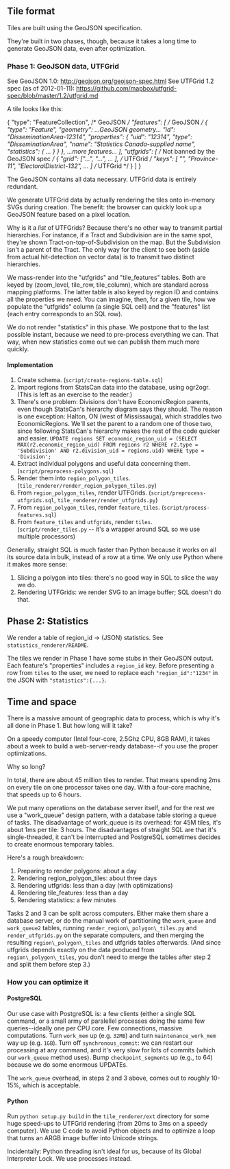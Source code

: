 ## Tile format

Tiles are built using the GeoJSON specification.

They're built in two phases, though, because it takes a long time to generate GeoJSON data, even after optimization.

### Phase 1: GeoJSON data, UTFGrid

See GeoJSON 1.0: http://geojson.org/geojson-spec.html
See UTFGrid 1.2 spec (as of 2012-01-11): https://github.com/mapbox/utfgrid-spec/blob/master/1.2/utfgrid.md

A tile looks like this:

{
  "type": "FeatureCollection", /* GeoJSON */
  "features": [ /* GeoJSON */
    {
      "type": "Feature",
      "geometry": ...GeoJSON geometry...
      "id": "DisseminationArea-12314",
      "properties": {
        "uid": "12314",
        "type": "DisseminationArea",
        "name": "Statistics Canada-supplied name",
        "statistics": { ... }
      }
    },
    ...more features...
  ],
  "utfgrids": [ /* Not banned by the GeoJSON spec */
    {
      "grid": ["...", "...", ... ], /* UTFGrid */
      "keys": [ "", "Province-11", "ElectoralDistrict-132", ... ] /* UTFGrid */
    }
  ]
}

The GeoJSON contains all data necessary. UTFGrid data is entirely redundant.

We generate UTFGrid data by actually rendering the tiles onto in-memory SVGs
during creation. The benefit: the browser can quickly look up a GeoJSON
feature based on a pixel location.

Why is it a *list* of UTFGrids? Because there's no other way to transmit
partial hierarchies. For instance, if a Tract and Subdivision are in the
same spot, they're shown Tract-on-top-of-Subdivision on the map. But the
Subdivision isn't a parent of the Tract. The only way for the client to
see both (aside from actual hit-detection on vector data) is to transmit
two distinct hierarchies.

We mass-render into the "utfgrids" and "tile\_features" tables. Both are keyed
by (zoom\_level, tile\_row, tile\_column), which are standard across mapping
platforms. The latter table is also keyed by region ID and contains all the
properties we need. You can imagine, then, for a given tile, how we populate
the "utfgrids" column (a single SQL cell) and the "features" list (each entry
corresponds to an SQL row).

We do not render "statistics" in this phase. We postpone that to the last
possible instant, because we need to pre-process everything we can. That way,
when new statistics come out we can publish them much more quickly.

#### Implementation

1. Create schema. (`script/create-regions-table.sql`)
2. Import regions from StatsCan data into the database, using ogr2ogr. (This is left as an exercise to the reader.)
3. There's one problem: Divisions don't have EconomicRegion parents, even though StatsCan's hierarchy diagram says they should. The reason is one exception: Halton, ON (west of Mississauga), which straddles two EconomicRegions. We'll set the parent to a random one of those two, since following StatsCan's hierarchy makes the rest of the code quicker and easier. `UPDATE regions SET economic_region_uid = (SELECT MAX(r2.economic_region_uid) FROM regions r2 WHERE r2.type = 'Subdivision' AND r2.division_uid = regions.uid) WHERE type = 'Division';`
4. Extract individual polygons and useful data concerning them. (`script/preprocess-polygons.sql`)
5. Render them into `region_polygon_tiles`. (`tile_renderer/render_region_polygon_tiles.py`)
6. From `region_polygon_tiles`, render UTFGrids. (`script/preprocess-utfgrids.sql`, `tile_renderer/render_utfgrids.py`)
7. From `region_polygon_tiles`, render `feature_tiles`. (`script/process-features.sql`)
8. From `feature_tiles` and `utfgrids`, render `tiles`. (`script/render_tiles.py` -- it's a wrapper around SQL so we use multiple processors)

Generally, straight SQL is much faster than Python because it works on all
its source data in bulk, instead of a row at a time. We only use Python where
it makes more sense:

1. Slicing a polygon into tiles: there's no good way in SQL to slice the way we do.
2. Rendering UTFGrids: we render SVG to an image buffer; SQL doesn't do that.

## Phase 2: Statistics

We render a table of region\_id -> (JSON) statistics. See
`statistics_renderer/README`.

The tiles we render in Phase 1 have some stubs in their GeoJSON output. Each
feature's "properties" includes a `region_id` key. Before presenting a row from
`tiles` to the user, we need to replace each `"region_id":"1234"` in the JSON
with `"statistics":{...}`.

## Time and space

There is a massive amount of geographic data to process, which is why it's all
done in Phase 1. But how long will it take?

On a speedy computer (Intel four-core, 2.5Ghz CPU, 8GB RAM), it takes about a
week to build a web-server-ready database--if you use the proper optimizations.

Why so long?

In total, there are about 45 million tiles to render. That means spending 2ms
on every tile on one processor takes one day. With a four-core machine, that
speeds up to 6 hours.

We put many operations on the database server itself, and for the rest we use
a "work\_queue" design pattern, with a database table storing a queue of tasks.
The disadvantage of work\_queue is its overhead: for 45M tiles, it's about 1ms
per tile: 3 hours. The disadvantages of straight SQL are that it's
single-threaded, it can't be interrupted and PostgreSQL sometimes decides to
create enormous temporary tables.

Here's a rough breakdown:

1. Preparing to render polygons: about a day
2. Rendering region\_polygon\_tiles: about three days
3. Rendering utfgrids: less than a day (with optimizations)
4. Rendering tile\_features: less than a day
5. Rendering statistics: a few minutes

Tasks 2 and 3 can be split across computers. Either make them share a database
server, or do the manual work of partitioning the `work_queue` and `work_queue2`
tables, running `render_region\_polygon\_tiles.py` and `render_utfgrids.py` on the
separate computers, and then merging the resulting `region\_polygon\_tiles` and
utfgrids tables afterwards. (And since utfgrids depends exactly on the data
produced from `region\_polygon\_tiles`, you don't need to merge the tables after
step 2 and split them before step 3.)

### How you can optimize it

#### PostgreSQL

Our use case with PostgreSQL is: a few clients (either a single SQL command, or
a small army of paralellel processes doing the same few queries--ideally one
per CPU core. Few connections, massive computations. Turn `work_mem` up
(e.g. `32MB`) and turn `maintenance_work_mem` way up (e.g. `1GB`). Turn off
`synchronous_commit`: we can restart our processing at any command, and it's very
slow for lots of commits (which our `work_queue` method uses). Bump
`checkpoint_segments` up (e.g., to 64) because we do some enormous UPDATEs.

The `work_queue` overhead, in steps 2 and 3 above, comes out to roughly 10-15%,
which is acceptable.

#### Python

Run `python setup.py build` in the `tile_renderer/ext` directory for some
huge speed-ups to UTFGrid rendering (from 20ms to 3ms on a speedy computer).
We use C code to avoid Python objects and to optimize a loop that turns an
ARGB image buffer into Unicode strings.

Incidentally: Python threading isn't ideal for us, because of its Global
Interpreter Lock. We use processes instead.
